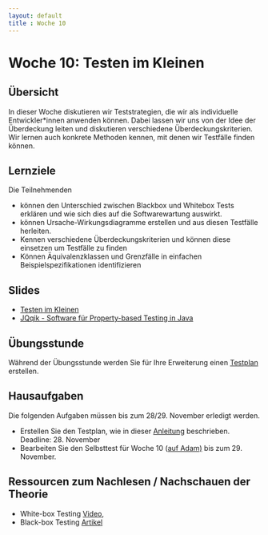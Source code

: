 ```yaml
---
layout: default
title : Woche 10
---
```


# Woche 10: Testen im Kleinen 

## Übersicht

In dieser Woche diskutieren wir Teststrategien, die wir als individuelle 
Entwickler*innen anwenden können. Dabei lassen wir uns von der Idee der
Überdeckung leiten und diskutieren verschiedene Überdeckungskriterien. 
Wir lernen auch konkrete Methoden kennen, mit denen wir Testfälle finden können. 

## Lernziele

Die Teilnehmenden 

- können den Unterschied zwischen Blackbox und Whitebox Tests erklären und wie sich dies auf die Softwarewartung auswirkt. 
- können Ursache-Wirkungsdiagramme erstellen und aus diesen Testfälle 
herleiten. 
- Kennen verschiedene Überdeckungskriterien und können diese einsetzen um  Testfälle zu finden
- Können Äquivalenzklassen und Grenzfälle in einfachen Beispielspezifikationen identifizieren



## Slides

* [Testen im Kleinen](https://adam.unibas.ch/goto_adam_file_1501148_download.html)
* [JQqik - Software für Property-based Testing in Java](https://jqwik.net/)

## Übungsstunde

Während der Übungsstunde werden Sie für Ihre Erweiterung einen [Testplan](/project/step3/exercises) erstellen.

## Hausaufgaben

Die folgenden Aufgaben müssen bis zum 28/29. November erledigt werden. 
- Erstellen Sie den Testplan, wie in dieser [Anleitung](https://unibas-marcelluethi.github.io/software-engineering/project/step3/exercises) beschrieben. Deadline: 28. November
- Bearbeiten Sie den Selbsttest für Woche 10 ([auf Adam)](https://adam.unibas.ch/goto_adam_tst_1495810.html) bis zum 29. November.


## Ressourcen zum Nachlesen / Nachschauen der Theorie

* White-box Testing [Video](https://tube.switch.ch/videos/13379a18),
* Black-box Testing [Artikel](./articles/testing-in-the-small-bb.html)

